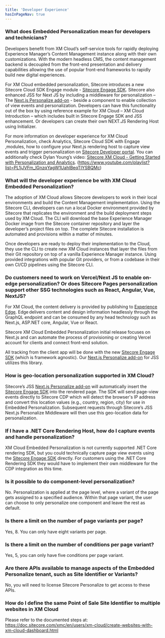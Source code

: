 ```yaml
---
title: 'Developer Experience'
hasInPageNav: true
---
```


### What does Embedded Personalization mean for developers and technicians?

Developers benefit from XM Cloud’s self-service tools for rapidly deploying Experience Manager’s Content Management instance along with their own customizations. With the modern headless CMS, the content management backend is decoupled from the front-end presentation and delivery capabilities allowing the use of popular front-end frameworks to rapidly build new digital experiences.

For XM Cloud embedded personalization, Sitecore introduces a new Sitecore Cloud SDK Engage module - [Sitecore Engage SDK](https://www.npmjs.com/package/@sitecore/engage). Sitecore also enhanced JSS for Next JS by including a middleware for personalization – The [Next.js Personalize add-on](https://doc.sitecore.com/xmc/en/developers/xm-cloud/the-next-js-personalize-add-on.html) - beside a component to enable collection of view events and personalization. Developers can have this functionality out of the box by using reference example for XM Cloud – XM Cloud Introduction – which includes built in Sitecore Engage SDK and JSS enhancement. Or developers can create their own NEXT.JS Rendering Host using Initializer.

For more information on developer experience for XM Cloud Personalization, check Analytics, Sitecore Cloud SDK with Engage ,modules, how to configure your Next.js rendering host to capture view events and trigger personalization on [Sitecore Developer portal](https://developers.sitecore.com/learn/getting-started/xm-cloud-introduction). You can additionally check Dylan Young’s video: [Sitecore XM
Cloud - Getting Started with Personalization and Analytics](https://www.youtube.com/watch?v=LdxNRo22Vf8). (https://www.youtube.com/playlist?list=PL1jJVFm_lGnzqYagW1UahIBeqTIYSBQMc)

### What will the developer experience be with XM Cloud Embedded Personalization?

The adoption of XM Cloud allows Sitecore developers to work in their local environments and build the Content Management implementation. Using the Sitecore CLI, developers can run a local Docker environment provided by Sitecore that replicates the environment and the build deployment steps used by XM Cloud. The CLI will download the base Experience Manager Docker image from the Sitecore container repository and layer the developer’s project files on top. The complete Sitecore installation is automated and provisions within a matter of minutes.

Once developers are ready to deploy their implementation to the Cloud, they use the CLI to create new XM Cloud instances that layer the files from their Git repository on top of a vanilla Experience Manager instance. Using provided integrations with popular Git providers, or from a codebase in their own CI/CD pipelines using the Sitecore CLI.

### Do customers need to work on Vercel/Next JS to enable on-edge personalization? Or does Sitecore Pages personalization support other SSG technologies such as React, Angular, Vue, NextJS?

For XM Cloud, the content delivery is provided by publishing to [Experience Edge](https://doc.sitecore.com/xp/en/developers/hd/210/sitecore-headless-development/sitecore-experience-edge-for-xm.html). Edge delivers content and design information headlessly through the GraphQL endpoint and can be consumed by any head technology such as Next.js, ASP.NET core, Angular, Vue or React.

Sitecore XM Cloud Embedded Personalization initial release focuses on Next.js and can automate the process of provisioning or creating Vercel account for clients and connect front-end solution.

All tracking from the client app will be done with the new [Sitecore Engage SDK](https://www.npmjs.com/package/@sitecore/engage) (which is framework agnostic). Our [Next.js Personalize add-on](https://doc.sitecore.com/xmc/en/developers/xm-cloud/the-next-js-personalize-add-on.html) for JSS utilizes this library.

### How is geo-location personalization supported in XM Cloud?

Sitecore’s JSS [Next.js Personalize add-on](https://doc.sitecore.com/xmc/en/developers/xm-cloud/the-next-js-personalize-add-on.html) will automatically insert the [Sitecore Engage SDK](https://www.npmjs.com/package/@sitecore/engage) into the rendered page. The SDK will send page-view events directly to Sitecore CDP which will detect the browser's IP address and convert this location values (e.g., country, region, city) for use in Embedded Personalization. Subsequent requests through Sitecore’s JSS Next.js Personalize Middleware will then use this geo-location data for personalization.

### If I have a .NET Core Rendering Host, how do I capture events and handle personalization?

XM Cloud Embedded Personalization is not currently supported .NET Core rendering SDK, but you could technically capture page view events using the [Sitecore Engage SDK](https://www.npmjs.com/package/@sitecore/engage) directly. For customers using the .NET Core Rendering SDK they would have to implement their own middleware for the CDP integration as this time.

### Is it possible to do component-level personalization?

No. Personalization is applied at the page level, where a variant of the page gets assigned to a specified audience. Within that page variant, the user can choose to only personalize one component and leave the rest as default.

### Is there a limit on the number of page variants per page?

Yes, 8. You can only have eight variants per page.

### Is there a limit on the number of conditions per page variant?

Yes, 5, you can only have five conditions per page variant.

### Are there APIs available to manage aspects of the Embedded Personalize tenant, such as Site Identifier or Variants?

No, you will need to license Sitecore Personalize to get access to these APIs.

### How do I define the same Point of Sale Site Identifier to multiple websites in XM Cloud

Please refer to the documented steps at: https://doc.sitecore.com/xmc/en/users/xm-cloud/create-websites-with-xm-cloud-dashboard.html
